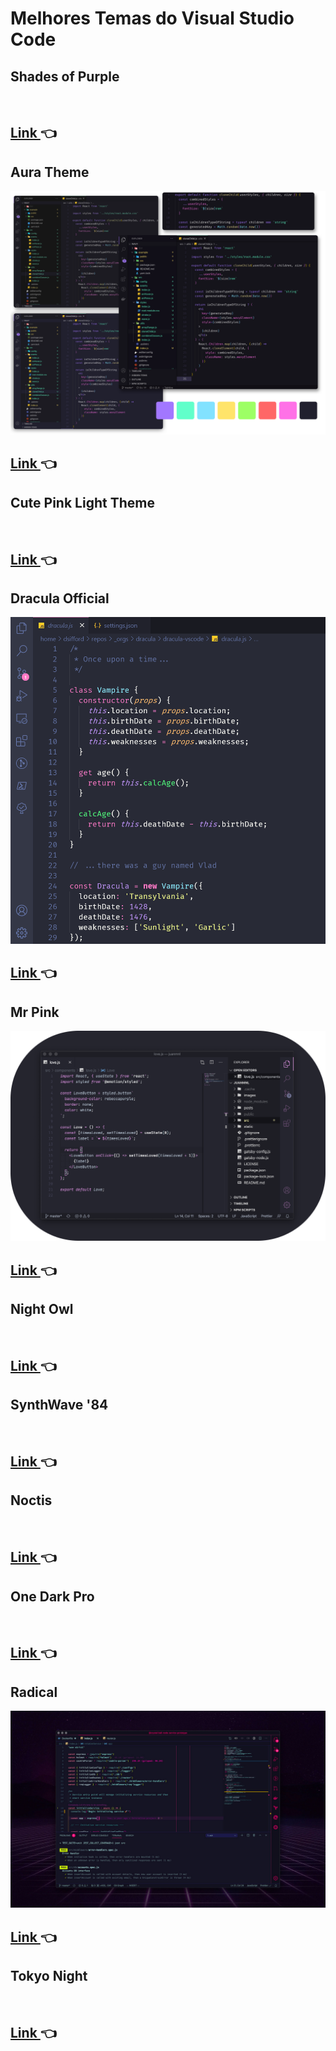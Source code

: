 <h1>Melhores Temas do Visual Studio Code</h1>

<h2>Shades of Purple</h2>
<img src="https://raw.githubusercontent.com/ahmadawais/shades-of-purple-vscode/master/images/1_sop.gif" alt="">
<h2><a href="https://marketplace.visualstudio.com/items?itemName=ahmadawais.shades-of-purple">Link </a>👈</h2>

<h2>Aura Theme</h2>
<img src="https://github.com/daltonmenezes/assets/blob/master/images/aura-theme/aura-vscode-preview.png?raw=true" alt="">
<h2><a href="https://marketplace.visualstudio.com/items?itemName=DaltonMenezes.aura-theme">Link </a>👈</h2>

<h2>Cute Pink Light Theme</h2>
<img src="https://gitlab.com/WebFreak001/cute-vscode/-/raw/master/preview.png" alt="">
<h2><a href="https://marketplace.visualstudio.com/items?itemName=webfreak.cute-theme">Link </a>👈</h2>

<h2>Dracula Official</h2>
<img src="https://raw.githubusercontent.com/dracula/visual-studio-code/master/screenshot.png" alt="">
<h2><a href="https://marketplace.visualstudio.com/items?itemName=dracula-theme.theme-dracula">Link </a>👈</h2>

<h2>Mr Pink</h2>
<img src="https://raw.githubusercontent.com/juanmnl/vs-mr-pink/master/screenshots/main.png" alt="">
<h2><a href="https://marketplace.visualstudio.com/items?itemName=juanmnl.vscode-theme-mr-pink">Link </a>👈</h2>

<h2>Night Owl</h2>
<img src="https://github.com/sdras/night-owl-vscode-theme/raw/master/first-screen.jpg" alt="">
<h2><a href="https://marketplace.visualstudio.com/items?itemName=sdras.night-owl">Link </a>👈</h2>

<h2>SynthWave '84</h2>
<img src="https://github.com/robb0wen/synthwave-vscode/raw/master/theme.jpg" alt="">
<h2><a href="https://marketplace.visualstudio.com/items?itemName=RobbOwen.synthwave-vscode">Link </a>👈</h2>

<h2>Noctis</h2>
<img src="https://github.com/liviuschera/noctis/raw/master/images/NoctisUva.png" alt="">
<h2><a href="https://marketplace.visualstudio.com/items?itemName=liviuschera.noctis">Link </a>👈</h2>

<h2>One Dark Pro</h2>
<img src="https://cdn.jsdelivr.net/gh/binaryify/onedark-pro/screenshots/normal.png" alt="">
<h2><a href="https://marketplace.visualstudio.com/items?itemName=zhuangtongfa.Material-theme">Link </a>👈</h2>

<h2>Radical</h2>
<img src="https://raw.githubusercontent.com/DHedgecock/radical-vscode/master/assets/editor.jpg" alt="">
<h2><a href="https://marketplace.visualstudio.com/items?itemName=dhedgecock.radical-vscode">Link </a>👈</h2>

<h2>Tokyo Night</h2>
<img src="https://raw.githubusercontent.com/enkia/tokyo-night-vscode-theme/master/static/ss_tokyo_night.png" alt="">
<h2><a href="https://marketplace.visualstudio.com/items?itemName=enkia.tokyo-night">Link </a>👈</h2>

